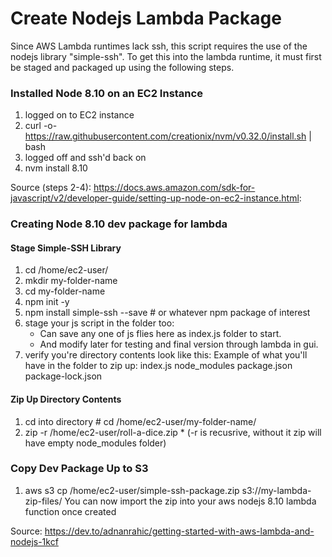 # Create Nodejs Lambda Package
Since AWS Lambda runtimes lack ssh, this script requires the use of the nodejs library "simple-ssh".  To get this into the lambda runtime, it must first be staged and packaged up using the following steps.

### Installed Node 8.10 on an EC2 Instance

1) logged on to EC2 instance
2) curl -o- https://raw.githubusercontent.com/creationix/nvm/v0.32.0/install.sh | bash
3) logged off and ssh'd back on
4) nvm install 8.10

Source (steps 2-4): https://docs.aws.amazon.com/sdk-for-javascript/v2/developer-guide/setting-up-node-on-ec2-instance.html:

### Creating Node 8.10 dev package for lambda

#### Stage Simple-SSH Library

1) cd /home/ec2-user/
2) mkdir my-folder-name
3) cd my-folder-name
3) npm init -y
4) npm install simple-ssh --save   # or whatever npm package of interest
5) stage your js script in the folder too:
    * Can save any one of js flies here as index.js folder to start.
    * And modify later for testing and final version through lambda in gui.
6) verify you're directory contents look like this:
Example of what you'll have in the folder to zip up:
index.js
node_modules
package.json
package-lock.json

#### Zip Up Directory Contents

1) cd into directory # cd /home/ec2-user/my-folder-name/
2) zip -r /home/ec2-user/roll-a-dice.zip *
(-r is recusrive, without it zip will have empty node_modules folder)

### Copy Dev Package Up to S3

1) aws s3 cp /home/ec2-user/simple-ssh-package.zip s3://my-lambda-zip-files/
You can now import the zip into your aws nodejs 8.10 lambda function once created

Source: https://dev.to/adnanrahic/getting-started-with-aws-lambda-and-nodejs-1kcf



